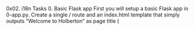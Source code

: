 0x02. i18n
Tasks
0. Basic Flask app
First you will setup a basic Flask app in 0-app.py. Create a single / route and an index.html template that simply outputs “Welcome to Holberton” as page title (<title>) and “Hello world” as header (<h1>).
1. Basic Babel setup
Install the Babel Flask extension:
pip3 install flask_babel
Then instantiate the Babel object in your app. Store it in a module-level variable named babel.
2. Get locale from request
Create a get_locale function with the babel.localeselector decorator. Use request.accept_languages to determine the best match with our supported languages.
3. Parametrize templates
Use the _ or gettext function to parametrize your templates. Use the message IDs home_title and home_header.
4. Force locale with URL parameter
In this task, you will implement a way to force a particular locale by passing the locale=fr parameter to your app’s URLs.
5. Mock logging in
Creating a user login system is outside the scope of this project. To emulate a similar behavior, copy the following user table in 5-app.py.
6. Use user locale
Change your get_locale function to use a user’s preferred local if it is supported.
7. Infer appropriate time zone
Define a get_timezone function and use the babel.timezoneselector decorator.
8. Display the current time
Based on the inferred time zone, display the current time on the home page in the default format. For example:
